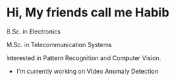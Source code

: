 Hi, My friends call me Habib 
============================

B.Sc. in Electronics

M.Sc. in Telecommunication Systems

Interested in Pattern Recognition and Computer Vision.


*   I'm currently working on Video Anomaly Detection
